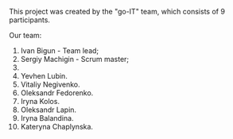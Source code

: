 This project was created by the "go-IT" team, which consists of 9 participants.

Our team:

1. Іvan Bigun - Team lead;
2. Sergiy Machigin - Scrum master;
3. 
4. Yevhen Lubin.
5. Vitaliy Negivenko.
6. Oleksandr Fedorenko.
7. Iryna Kolos.
8. Oleksandr Lapin.
9. Iryna Balandina.
10. Kateryna Chaplynska.
